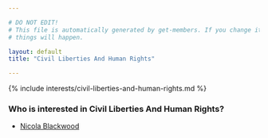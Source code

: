 ```yaml
---

# DO NOT EDIT!
# This file is automatically generated by get-members. If you change it, bad
# things will happen.

layout: default
title: "Civil Liberties And Human Rights"

---
```


{% include interests/civil-liberties-and-human-rights.md %}

### Who is interested in Civil Liberties And Human Rights?


* [Nicola Blackwood](/members/nicola-blackwood.html)
